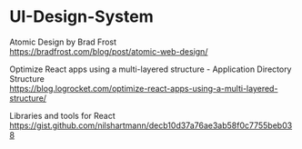 # UI-Design-System

Atomic Design by Brad Frost \
https://bradfrost.com/blog/post/atomic-web-design/

Optimize React apps using a multi-layered structure - Application Directory Structure \
https://blog.logrocket.com/optimize-react-apps-using-a-multi-layered-structure/

Libraries and tools for React
https://gist.github.com/nilshartmann/decb10d37a76ae3ab58f0c7755beb038
